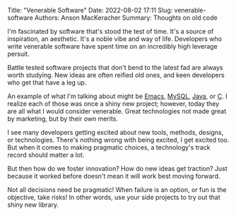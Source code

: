 Title: "Venerable Software"
Date: 2022-08-02 17:11
Slug: venerable-software
Authors: Anson MacKeracher
Summary: Thoughts on old code

I'm fascinated by software that's stood the test of time. It's a
source of inspiration, an aesthetic. It's a noble vibe and way of
life. Developers who write venerable software have spent time on an
incredibly high leverage persuit.

Battle tested software projects that don't bend to the latest fad are
always worth studying. New ideas are often reified old ones, and keen
developers who get that have a leg up.

An example of what I'm talking about might be
[Emacs](https://www.gnu.org/software/emacs/),
[MySQL](https://www.mysql.com/), [Java](https://www.java.com/en/), or
[C](https://en.wikipedia.org/wiki/C_(programming_language)). I realize
each of those was once a shiny new project; however, today they are
all what I would consider venerable. Great technologies not made great
by marketing, but by their own merits.

I see many developers getting excited about new tools, methods,
designs, or technologies. There's nothing wrong with being excited, I
get excited too. But when it comes to making pragmatic choices, a
technology's track record should matter a lot.

But then how do we foster innovation? How do new ideas get traction?
Just because it worked before doesn't mean it will work best moving
forward.

Not all decisions need be pragmatic! When failure is an option, or fun
is the objective, take risks! In other words, use your side projects
to try out that shiny new library.
